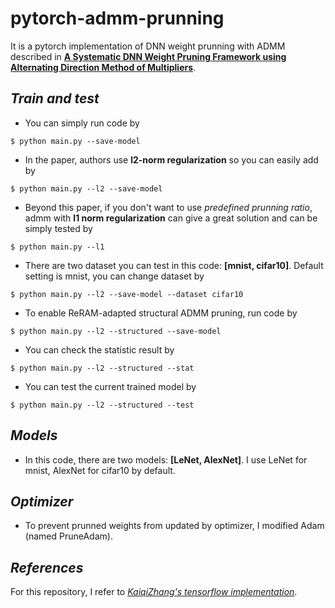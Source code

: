 # pytorch-admm-prunning
It is a pytorch implementation of DNN weight prunning with ADMM described in [**A Systematic DNN Weight Pruning Framework using Alternating Direction Method of Multipliers**](https://arxiv.org/abs/1804.03294).

## _Train and test_
- You can simply run code by
```
$ python main.py --save-model
```

- In the paper, authors use **l2-norm regularization** so you can easily add by
```
$ python main.py --l2 --save-model
```

- Beyond this paper, if you don't want to use _predefined prunning ratio_, admm with **l1 norm regularization** can give a great solution and can be simply tested by
```
$ python main.py --l1
```

- There are two dataset you can test in this code: **[mnist, cifar10]**. Default setting is mnist, you can change dataset by
```
$ python main.py --l2 --save-model --dataset cifar10
```

- To enable ReRAM-adapted structural ADMM pruning, run code by
```
$ python main.py --l2 --structured --save-model
```

- You can check the statistic result by
```
$ python main.py --l2 --structured --stat
```

- You can test the current trained model by
```
$ python main.py --l2 --structured --test
```

## _Models_
- In this code, there are two models: **[LeNet, AlexNet]**. I use LeNet for mnist, AlexNet for cifar10 by default.

## _Optimizer_
- To prevent prunned weights from updated by optimizer, I modified Adam (named PruneAdam).

## _References_
For this repository, I refer to _[KaiqiZhang's tensorflow implementation](https://github.com/KaiqiZhang/admm-pruning)_.
